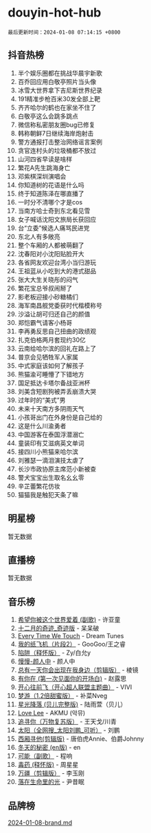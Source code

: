 # douyin-hot-hub

`最后更新时间：2024-01-08 07:14:15 +0800`

## 抖音热榜

1. 半个娱乐圈都在挑战华晨宇新歌
1. 百乔回应用白敬亭照片当头像
1. 冰雪大世界拿下吉尼斯世界纪录
1. 191精准步枪百米30发全部上靶
1. 齐齐哈尔的鹤也在家坐不住了
1. 白敬亭这么会跳多跳点
1. 微信称私密朋友圈bug已修复
1. 韩称朝鲜7日继续海岸炮射击
1. 警方通报打击整治网络谣言案例
1. 贪官连村头的垃圾桶都不放过
1. 山河四省早读是啥样
1. 繁花A先生跳海身亡
1. 邓紫棋深圳演唱会
1. 你知道树的花语是什么吗
1. 终于知道陈泽在哪直播了
1. 一时分不清哪个才是cos
1. 当南方哈士奇到东北看见雪
1. 女子喊话沈阳文旅局长获回应
1. 台“立委”候选人痛骂民进党
1. 东北人有多敞亮
1. 整个车厢的人都被萌翻了
1. 沈春阳对小沈阳贴脸开大
1. 各省网友欢迎台湾小当归游玩
1. 王祖蓝从小吃到大的港式甜品
1. 张大大生关晓彤的闷气
1. 繁花宝总爷叔闹掰了
1. 影老板迎接小砂糖橘们
1. 海军南昌舰党委获时代楷模称号
1. 沙溢让胡可归还自己的颜值
1. 郑恺霸气请客小杨哥
1. 李再勇反思自己扭曲的政绩观
1. 扎克伯格两月套现约30亿
1. 云南给哈尔滨的回礼在路上了
1. 普京会见牺牲军人家属
1. 中式家庭该如何了解孩子
1. 熊猫渝可睡懵了下错地方
1. 国足抵达卡塔尔备战亚洲杯
1. 刘美含短剧狗被弄丢崩溃大哭
1. 过年时的“美式”男
1. 未来十天南方多阴雨天气
1. 小孩哥出门在外身份是自己给的
1. 这是什么川渝勇者
1. 中国游客在泰国浮潜溺亡
1. 童装印有艾滋病英文单词
1. 接四川小熊猫来哈尔滨
1. 刘雅瑟一滴泪演技太虐了
1. 长沙市政协原主席范小新被查
1. 警犬宝宝出生取名幺幺零
1. 辛芷蕾繁花仿妆
1. 猫猫我是触犯天条了嘛

## 明星榜

暂无数据

## 直播榜

暂无数据

## 音乐榜

1. [希望你被这个世界爱着 (副歌)](https://sf86-cdn-tos.douyinstatic.com/obj/tos-cn-ve-2774/oUHCmWQfZlE3QQBKBeD8rCFLpJzPgCpImhsxMt) - 许亚童
1. [十二月的奇迹_奇迹版](https://sf86-cdn-tos.douyinstatic.com/obj/tos-cn-ve-2774/oMslvA9FBzGMGHnyUuoiiUjtIAXfMz6tzwByW8) - 呆呆破
1. [Every Time We Touch](https://sf6-cdn-tos.douyinstatic.com/obj/tos-cn-ve-2774/ogN6lUKQeBBfEVhIOMikG1CcJjugxk1tztZyhP) - Dream Tunes
1. [我的纸飞机（片段2）](https://sf86-cdn-tos.douyinstatic.com/obj/tos-cn-ve-2774/oM2ZrKcg2CD5AeRB2gkeXOFB1IxAGJdZPazYHf) - GooGoo/王之睿
1. [陷阱（释怀版）](https://sf86-cdn-tos.douyinstatic.com/obj/tos-cn-ve-2774/oE8C21LeZrzKLDFfQYgMzx4GAIHageG5IzayY7) - Zy/白允y
1. [慢慢-颜人中](https://sf3-cdn-tos.douyinstatic.com/obj/tos-cn-ve-2774/ocjHNfBXdBxQNC8ZGAeoLMFTUgtBg8bkExunDC) - 颜人中
1. [总有一天你会出现在我身边（剪辑版）](https://sf86-cdn-tos.douyinstatic.com/obj/tos-cn-ve-2774/oMLsHwhWW7CYoAhoWB9EXUQIzNBsfAJxpAoxCU) - 棱镜
1. [有你在 (第一次见面你的开场白)](https://sf6-cdn-tos.douyinstatic.com/obj/tos-cn-ve-2774/oAthrQ3ClJBfI57uBoFEgNDYtNCZ0TSYQQfxQ0) - 赵露思
1. [开心往前飞（开心超人联盟主题曲）](https://sf86-cdn-tos.douyinstatic.com/obj/tos-cn-ve-2774/9d8fb7c82cf1421fb93a9fe925275e0a) - VIVI
1. [梦游（1.2倍甜蜜版）](https://sf86-cdn-tos.douyinstatic.com/obj/tos-cn-ve-2774/o4gyAUm8hwufoEABmwVIiQtHsFuGzAEEWtNMzo) - 补菜Nveg
1. [星光降落 (贝儿完整版)](https://sf6-cdn-tos.douyinstatic.com/obj/tos-cn-ve-2774/okwB9hAwyAtsFFkFBzAX1hOOfQuIoMNs0W2Mwr) - 陆雨萱（贝儿）
1. [Love Lee](https://sf86-cdn-tos.douyinstatic.com/obj/tos-cn-ve-2774/o05GbkJGbCBTdDnMtB0fwOYgkeZp23vrWQDQBS) - AKMU (악뮤)
1. [追寻你（万物复苏版）](https://sf3-cdn-tos.douyinstatic.com/obj/tos-cn-ve-2774/oYeAZJsbjIDit9APmBg8u6uDUQnHmoCf3gbo74) - 王天戈/川青
1. [太阳（全网搜_太阳刘鹏_可听）](https://sf6-cdn-tos.douyinstatic.com/obj/tos-cn-ve-2774/ogWbyIQnlBFImVbeDocRdCIYtBHlbJXgfZMvgz) - 刘鹏
1. [西厢寻他(剪辑版)](https://sf3-cdn-tos.douyinstatic.com/obj/tos-cn-ve-2774/oUsAVfAQKlRNxEv5qxvIB8o5qmIWUcXbzJKJhw) - 唐伯虎Annie、伯爵Johnny
1. [冬天的秘密 (en版)](https://sf86-cdn-tos.douyinstatic.com/obj/tos-cn-ve-2774/okIuMHDdzyf3FjGK4Lphe1vfHcQaPIHAg0Z4CR) - en
1. [可能（副歌）](https://sf86-cdn-tos.douyinstatic.com/obj/tos-cn-ve-2774/cde1731888894259b333569393c2fb51) - 程响
1. [毒药 (释怀版)](https://sf6-cdn-tos.douyinstatic.com/obj/tos-cn-ve-2774/oYILMEAzspdZBIzy4frJNB8ZHPHWAhiwowd4Ad) - 周星星
1. [万疆（剪辑版）](https://sf86-cdn-tos.douyinstatic.com/obj/tos-cn-ve-2774/ooG7oVgFlDTelKCjCsTTobQvbdtj1BBQXnfZd8) - 李玉刚
1. [落在生命里的光](https://sf6-cdn-tos.douyinstatic.com/obj/tos-cn-ve-2774/d9ffa8c090124ea58bb10df9b510c01d) - 尹昔眠

## 品牌榜

[2024-01-08-brand.md](2024-01-08-brand.md)
